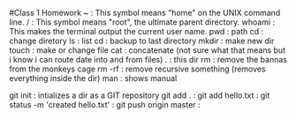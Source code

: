 #Class 1 Homework
~ : This symbol means "home" on the UNIX command line.
/ : This symbol means "root", the ultimate parent directory.
whoami : This makes the terminal output the current user name.
pwd : path
cd : change diretory
ls : list
cd : backup to last directory 
mkdir : make new dir
touch : make or change file
cat : concatenate (not sure what that means but i know i can route date into and from files)
. : this dir
rm : remove the bannas from the monkeys cage
rm -rf : remove recursive something (removes everything inside the dir)
man : shows manual

git init : intializes a dir as a GIT repository
git add . :
git add hello.txt :	
git status -m 'created hello.txt' :
git push origin master : 